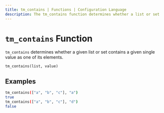 ```yaml
---
title: tm_contains | Functions | Configuration Language
description: The tm_contains function determines whether a list or set contains a given value.
---
```


# `tm_contains` Function

`tm_contains` determines whether a given list or set contains a given single value
as one of its elements.

```hcl
tm_contains(list, value)
```

## Examples

```sh
tm_contains(["a", "b", "c"], "a")
true
tm_contains(["a", "b", "c"], "d")
false
```
